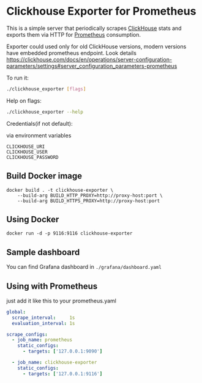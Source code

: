 # Clickhouse Exporter for Prometheus

This is a simple server that periodically scrapes [ClickHouse](https://clickhouse.com/) stats and exports them via HTTP for [Prometheus](https://prometheus.io/)
consumption.

Exporter could used only for old ClickHouse versions, modern versions have embedded prometheus endpoint.
Look details https://clickhouse.com/docs/en/operations/server-configuration-parameters/settings#server_configuration_parameters-prometheus

To run it:

```bash
./clickhouse_exporter [flags]
```

Help on flags:
```bash
./clickhouse_exporter --help
```

Credentials(if not default):

via environment variables
```
CLICKHOUSE_URI
CLICKHOUSE_USER
CLICKHOUSE_PASSWORD
```

## Build Docker image
```
docker build . -t clickhouse-exporter \
    --build-arg BUILD_HTTP_PROXY=http://proxy-host:port \
    --build-arg BUILD_HTTPS_PROXY=http://proxy-host:port
```

## Using Docker

```
docker run -d -p 9116:9116 clickhouse-exporter
```
## Sample dashboard
You can find Grafana dashboard in `./grafana/dashboard.yaml`

## Using with Prometheus
just add it like this to your prometheus.yaml
```yaml
global:
  scrape_interval:     1s
  evaluation_interval: 1s

scrape_configs:
  - job_name: prometheus
    static_configs:
      - targets: ['127.0.0.1:9090']

  - job_name: clickhouse-exporter
    static_configs:
      - targets: ['127.0.0.1:9116']
```